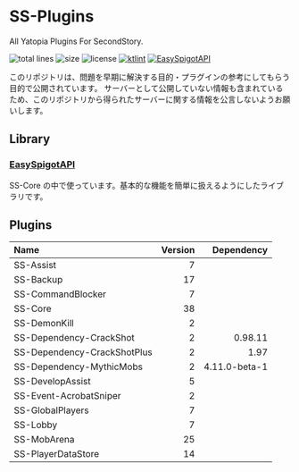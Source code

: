 # SS-Plugins
All Yatopia Plugins For SecondStory.

![total lines](https://img.shields.io/tokei/lines/github/SecondStoryServer/SS-Plugins)
![size](https://img.shields.io/github/repo-size/SecondStoryServer/SS-Plugins?label=size)
![license](https://img.shields.io/github/license/SecondStoryServer/SS-Plugins)
[![ktlint](https://img.shields.io/badge/code%20style-%E2%9D%A4-FF4081.svg)](https://ktlint.github.io/)
[![EasySpigotAPI](https://img.shields.io/badge/EasySpigotAPI-%E2%AC%85-4D4.svg)](https://github.com/sya-ri/EasySpigotAPI)

このリポジトリは、問題を早期に解決する目的・プラグインの参考にしてもらう目的で公開されています。
サーバーとして公開していない情報も含まれているため、このリポジトリから得られたサーバーに関する情報を公言しないようお願いします。

## Library

### [EasySpigotAPI](https://github.com/sya-ri/EasySpigotAPI)

SS-Core の中で使っています。基本的な機能を簡単に扱えるようにしたライブラリです。

## Plugins

<!-- Generate Versions -->
| Name | Version | Dependency |
|:-----|--------:|-----------:|
| SS-Assist | 7 |  |
| SS-Backup | 17 |  |
| SS-CommandBlocker | 7 |  |
| SS-Core | 38 |  |
| SS-DemonKill | 2 |  |
| SS-Dependency-CrackShot | 2 | 0.98.11 |
| SS-Dependency-CrackShotPlus | 2 | 1.97 |
| SS-Dependency-MythicMobs | 2 | 4.11.0-beta-1 |
| SS-DevelopAssist | 5 |  |
| SS-Event-AcrobatSniper | 2 |  |
| SS-GlobalPlayers | 7 |  |
| SS-Lobby | 7 |  |
| SS-MobArena | 25 |  |
| SS-PlayerDataStore | 14 |  |
<!-- Generate Versions -->
